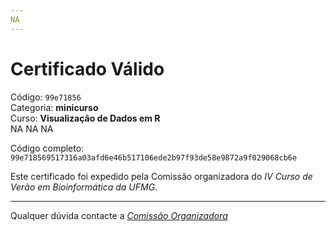```yaml
---
NA
---
```


# Certificado Válido

Código: `99e71856`<br>
Categoria: **minicurso**<br>
Curso: **Visualização de Dados em R**<br>
NA
NA
NA


Código completo: `99e718569517316a03afd6e46b517106ede2b97f93de58e9872a9f029068cb6e`


Este certificado foi expedido pela Comissão organizadora do *IV Curso de Verão em Bioinformática da UFMG*.

----

Qualquer dúvida contacte a [_Comissão Organizadora_](<mailto:cursobioinfoufmg@gmail.com$subject=[Certificados]>)


